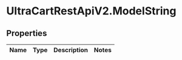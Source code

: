 # UltraCartRestApiV2.ModelString

## Properties
Name | Type | Description | Notes
------------ | ------------- | ------------- | -------------


